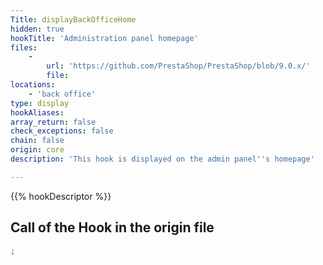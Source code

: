 ```yaml
---
Title: displayBackOfficeHome
hidden: true
hookTitle: 'Administration panel homepage'
files:
    -
        url: 'https://github.com/PrestaShop/PrestaShop/blob/9.0.x/'
        file: 
locations:
    - 'back office'
type: display
hookAliases: 
array_return: false
check_exceptions: false
chain: false
origin: core
description: 'This hook is displayed on the admin panel''s homepage'

---
```


{{% hookDescriptor %}}

## Call of the Hook in the origin file

```php
;
```
